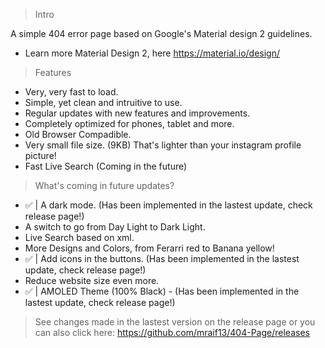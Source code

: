 > Intro 

A simple 404 error page based on Google's Material design 2 guidelines.

- Learn more Material Design 2, here https://material.io/design/

> Features
- Very, very fast to load.
- Simple, yet clean and intruitive to use.
- Regular updates with new features and improvements.
- Completely optimized for phones, tablet and more.
- Old Browser Compadible.
- Very small file size. (9KB) That's lighter than your instagram profile picture!
- Fast Live Search (Coming in the future)

> What's coming in future updates?

- ✅ | A dark mode. (Has been implemented in the lastest update, check release page!)
- A switch to go from Day Light to Dark Light.
- Live Search based on xml.
- More Designs and Colors, from Ferarri red to Banana yellow!
- ✅ | Add icons in the buttons. (Has been implemented in the lastest update, check release page!)
- Reduce website size even more.
- ✅ | AMOLED Theme (100% Black) - (Has been implemented in the lastest update, check release page!)



>See changes made in the lastest version on the release page or you can also click here: https://github.com/mraif13/404-Page/releases
